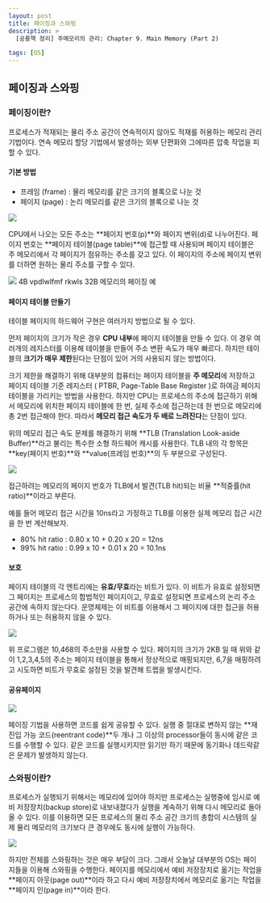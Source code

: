 ```yaml
---
layout: post
title: 페이징과 스와핑
description: >
  [공룡책 정리] 주메모리의 관리: Chapter 9. Main Memory (Part 2)

tags: [OS]
---
```


## 페이징과 스와핑

### 페이징이란?

프로세스가 적재되는 물리 주소 공간이 연속적이지 않아도 적재를 허용하는 메모리 관리 기법이다. 연속 메모리 할당 기법에서 발생하는 외부 단편화와 그에따른 압축 작업을 피할 수 있다.

#### 기본 방법

- 프레임 (frame) : 물리 메모리를 같은 크기의 블록으로 나눈 것
- 페이지 (page) : 논리 메모리를 같은 크기의 블록으로 나눈 것

![](https://taeho0304.github.io/assets/img/OS/Paging/paging_hardware.png)

CPU에서 나오는 모든 주소는 **페이지 번호(p)**와 페이지 변위(d)로 나누어진다. 페이지 번호는 **페이지 테이블(page table)**에 접근할 때 사용되며 페이지 테이블은 주 메모리에서 각 페이지가 점유하는 주소를 갖고 있다. 이 페이지의 주소에 페이지 변위를 더하면 원하는 물리 주소를 구할 수 있다.

![](https://taeho0304.github.io/assets/img/OS/Paging/paging_ex.png)
4B vpdlwlfmf rkwls 32B 메모리의 페이징 예

#### 페이지 테이블 만들기

테이블 페이지의 하드웨어 구현은 여러가지 방법으로 될 수 있다.

먼저 페이지의 크기가 작은 경우 **CPU 내부**에 페이지 테이블을 만들 수 있다. 이 경우 여러개의 레지스터를 이용해 테이블을 만들어 주소 변환 속도가 매우 빠르다. 하지만 테이블의 **크기가 매우 제한**된다는 단점이 있어 거의 사용되지 않는 방법이다.

크기 제한을 해결하기 위해 대부분의 컴퓨터는 페이지 테이블을 **주 메모리**에 저장하고 페이지 테이블 기준 레지스터 ( PTBR, Page-Table Base Register )로 하여금 페이지 테이블을 가리키는 방법을 사용한다. 하지만 CPU는 프로세스의 주소에 접근하기 위해서 메모리에 위치한 페이지 테이블에 한 번, 실제 주소에 접근하는데 한 번으로 메모리에 총 2번 접근해야 한다. 따라서 **메모리 접근 속도가 두 배로 느려진다**는 단점이 있다.

위의 메모리 접근 속도 문제를 해결하기 위해 **TLB (Translation Look-aside Buffer)**라고 불리는 특수한 소형 하드웨어 캐시를 사용한다. TLB 내의 각 항목은 **key(페이지 번호)**와 **value(프레임 번호)**의 두 부분으로 구성된다.

![](https://taeho0304.github.io/assets/img/OS/Paging/tlb.png)

접근하려는 메모리의 페이지 번호가 TLB에서 발견(TLB hit)되는 비율 **적중률(hit ratio)**이라고 부른다.

예를 들어 메모리 접근 시간을 10ns라고 가정하고 TLB를 이용한 실제 메모리 접근 시간을 한 번 계산해보자.

- 80% hit ratio : 0.80 x 10 + 0.20 x 20 = 12ns
- 99% hit ratio : 0.99 x 10 + 0.01 x 20 = 10.1ns

#### 보호

페이지 테이블의 각 엔트리에는 **유효/무효**라는 비트가 있다. 이 비트가 유효로 설정되면 그 페이지는 프로세스의 합법적인 페이지이고, 무효로 설정되면 프로세스의 논리 주소 공간에 속하지 않는다다. 운영체제는 이 비트를 이용해서 그 페이지에 대한 접근을 허용하거나 또는 허용하지 않을 수 있다.

![](https://taeho0304.github.io/assets/img/OS/Paging/protection.png)

위 프로그램은 10,468의 주소만을 사용할 수 있다. 페이지의 크기가 2KB 일 때 위와 같이 1,2,3,4,5의 주소는 페이지 테이블을 통해서 정상적으로 매핑되지만, 6,7을 매핑하려고 시도하면 비트가 무효로 설정된 것을 발견해 트랩을 발생시킨다.

#### 공유페이지

![](https://taeho0304.github.io/assets/img/OS/Paging/protection.png)

페이징 기법을 사용하면 코드를 쉽게 공유할 수 있다. 실행 중 절대로 변하지 않는 **재진입 가능 코드(reentrant code)**두 개나 그 이상의 processor들이 동시에 같은 코드를 수행할 수 있다. 같은 코드를 실행시키지만 읽기만 하기 때문에 동기화나 데드락같은 문제가 발생하지 않는다.

### 스와핑이란?

프로세스가 실행되기 위해서는 메모리에 있어야 하지만 프로세스는 실행중에 임시로 예비 저장장치(backup store)로 내보내졌다가 실행을 계속하기 위해 다시 메모리로 돌아 올 수 있다. 이를 이용하면 모든 프로세스의 물리 주소 공간 크기의 총합이 시스템의 실제 물리 메모리의 크기보다 큰 경우에도 동시에 실행이 가능하다.

![](https://taeho0304.github.io/assets/img/OS/Paging/swapping.png)

하지만 전체를 스와핑하는 것은 매우 부담이 크다. 그래서 오늘날 대부분의 OS는 페이지들을 이용해 스와핑을 수행한다. 페이지를 메모리에서 예비 저장장치로 옮기는 작업을 **페이지 아웃(page out)**이라 하고 다시 예비 저장장치에서 메모리로 옮기는 작업을 **페이지 인(page in)**이라 한다.
